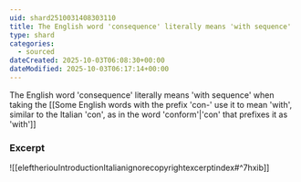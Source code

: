 ```yaml
---
uid: shard2510031408303110
title: The English word 'consequence' literally means 'with sequence'
type: shard
categories:
  - sourced
dateCreated: 2025-10-03T06:08:30+00:00
dateModified: 2025-10-03T06:17:14+00:00
---
```

The English word 'consequence' literally means 'with sequence' when taking the [[Some English words with the prefix 'con-' use it to mean 'with', similar to the Italian 'con', as in the word 'conform'|'con' that prefixes it as 'with']]

### Excerpt
![[eleftheriouIntroductionItalianignorecopyrightexcerptindex#^7hxib]]